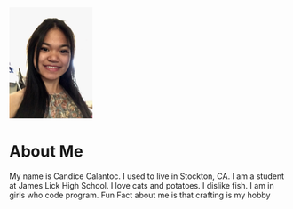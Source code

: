 <html>
<body background="File_000%20(2).jpeg">
<head>
<title>Journey Through Coding</title>
</head>
<body>

<img src="File_000.jpeg" style="width:150px;height:200px;">

<h1>About Me</h1>

<p>My name is Candice Calantoc. I used to live in Stockton, CA. I am a student at James Lick High School. I love cats and potatoes. I dislike fish. I am in girls who code program. Fun Fact about me is that crafting is my hobby</p>



